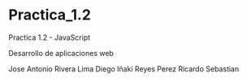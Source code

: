 # Practica_1.2
Practica 1.2 - JavaScript

Desarrollo de aplicaciones web

Jose Antonio Rivera Lima
Diego Iñaki Reyes Perez
Ricardo Sebastian
